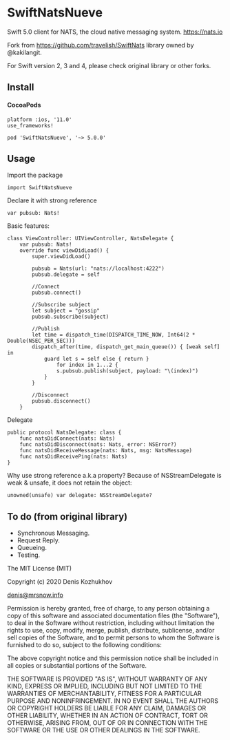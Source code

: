 # SwiftNatsNueve
Swift 5.0 client for NATS, the cloud native messaging system. https://nats.io

Fork from https://github.com/travelish/SwiftNats library owned by @kakilangit.

For Swift version 2, 3 and 4, please check original library or other forks.

## Install
#### CocoaPods

    platform :ios, '11.0'
    use_frameworks!

    pod 'SwiftNatsNueve', '~> 5.0.0'

## Usage

Import the package

    import SwiftNatsNueve

Declare it with strong reference

    var pubsub: Nats!

Basic features:

    class ViewController: UIViewController, NatsDelegate {
        var pubsub: Nats!
        override func viewDidLoad() {
            super.viewDidLoad()

            pubsub = Nats(url: "nats://localhost:4222")
            pubsub.delegate = self

            //Connect
            pubsub.connect()

            //Subscribe subject
            let subject = "gossip"
            pubsub.subscribe(subject)

            //Publish
            let time = dispatch_time(DISPATCH_TIME_NOW, Int64(2 * Double(NSEC_PER_SEC)))
            dispatch_after(time, dispatch_get_main_queue()) { [weak self] in
                guard let s = self else { return }
                    for index in 1...2 {
                    s.pubsub.publish(subject, payload: "\(index)")
                }
            }

            //Disconnect
            pubsub.disconnect()
        }

Delegate

    public protocol NatsDelegate: class {
        func natsDidConnect(nats: Nats)
        func natsDidDisconnect(nats: Nats, error: NSError?)
        func natsDidReceiveMessage(nats: Nats, msg: NatsMessage)
        func natsDidReceivePing(nats: Nats)
    }


Why use strong reference a.k.a property? Because of NSStreamDelegate is weak & unsafe, it does not retain the object:

    unowned(unsafe) var delegate: NSStreamDelegate?


## To do (from original library)

* Synchronous Messaging.
* Request Reply.
* Queueing.
* Testing.


The MIT License (MIT)

Copyright (c) 2020 Denis Kozhukhov

denis@mrsnow.info

Permission is hereby granted, free of charge, to any person obtaining a copy
of this software and associated documentation files (the "Software"), to deal
in the Software without restriction, including without limitation the rights
to use, copy, modify, merge, publish, distribute, sublicense, and/or sell
copies of the Software, and to permit persons to whom the Software is
furnished to do so, subject to the following conditions:

The above copyright notice and this permission notice shall be included in all
copies or substantial portions of the Software.

THE SOFTWARE IS PROVIDED "AS IS", WITHOUT WARRANTY OF ANY KIND, EXPRESS OR
IMPLIED, INCLUDING BUT NOT LIMITED TO THE WARRANTIES OF MERCHANTABILITY,
FITNESS FOR A PARTICULAR PURPOSE AND NONINFRINGEMENT. IN NO EVENT SHALL THE
AUTHORS OR COPYRIGHT HOLDERS BE LIABLE FOR ANY CLAIM, DAMAGES OR OTHER
LIABILITY, WHETHER IN AN ACTION OF CONTRACT, TORT OR OTHERWISE, ARISING FROM,
OUT OF OR IN CONNECTION WITH THE SOFTWARE OR THE USE OR OTHER DEALINGS IN THE
SOFTWARE.
